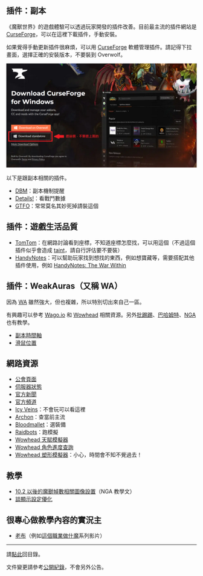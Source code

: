 ## 插件：副本

《魔獸世界》的遊戲體驗可以透過玩家開發的插件改善。目前最主流的插件網站是 [CurseForge](https://www.curseforge.com/wow/addons)，可以在這裡下載插件，手動安裝。

如果覺得手動更新插件很麻煩，可以用 [CurseForge](https://download.curseforge.com/) 軟體管理插件。請記得下拉畫面，選擇正確的安裝版本，不要裝到 Overwolf。

![](img_curseforge_installation.png)

以下是跟副本相關的插件。

- [DBM](https://www.curseforge.com/wow/addons/deadly-boss-mods)：副本機制提醒
- [Details!](https://www.curseforge.com/wow/addons/details)：看戰鬥數據
- [GTFO](https://www.curseforge.com/wow/addons/gtfo)：常常莫名其妙死掉請裝這個

## 插件：遊戲生活品質

- [TomTom](https://www.curseforge.com/wow/addons/tomtom)：在網路討論看到座標，不知道座標怎麼找，可以用這個（不過這個插件似乎會造成 [taint](https://forum.gamer.com.tw/Co.php?bsn=05219&sn=2498142)，請自行評估要不要裝）
- [HandyNotes](https://www.curseforge.com/wow/addons/handynotes)：可以幫助玩家找到想找的東西，例如想寶藏等，需要搭配其他插件使用，例如 [HandyNotes: The War Within](https://www.curseforge.com/wow/addons/handynotes-the-war-within)

## 插件：WeakAuras（又稱 WA）

因為 [WA](https://www.curseforge.com/wow/addons/weakauras-2) 雖然強大，但也複雜，所以特別切出來自己一區。

有興趣可以參考 [Wago.io](https://wago.io/weakauras) 和 [Wowhead](https://www.wowhead.com/guide/how-to-create-and-use-weakauras-5929) 相關資源。另外[批踢踢](https://www.ptt.cc/bbs/WOW/M.1488827820.A.769.html)、[巴哈姆特](https://forum.gamer.com.tw/Co.php?bsn=05219&sn=5351696)、[NGA](https://bbs.nga.cn/read.php?tid=4655386&rand=613) 也有教學。

- [副本時間軸](https://wago.io/RaidAbilityTimeline)
- [滑鼠位置](https://wago.io/HkjSU79zz)

## 網路資源

- [公會頁面](https://worldofwarcraft.com/zh-tw/guild/tw/lights-hope/bad-weather)
- [伺服器狀態](https://worldofwarcraft.com/zh-tw/game/status)
- [官方新聞](https://worldofwarcraft.blizzard.com/zh-tw/news)
- [官方頻道](https://www.youtube.com/channel/UCgNBSxvqQMhVYBo-XSnmbqg)
- [Icy Veins](https://www.icy-veins.com/wow/class-guides)：不會玩可以看這裡
- [Archon](https://www.archon.gg/wow)：查當前主流
- [Bloodmallet](https://bloodmallet.com/)：選裝備
- [Raidbots](https://www.raidbots.com/simbot)：跑模擬
- [Wowhead 天賦模擬器](https://www.wowhead.com/talent-calc)
- [Wowhead 角色進度查詢](https://www.wowhead.com/attunement)
- [Wowhead 塑形模擬器](https://www.wowhead.com/dressing-room)：小心，時間會不知不覺過去！

## 教學

- [10.2 以後的魔獸幀數相關圖像設置](https://nga.178.com/read.php?tid=39562389)（NGA 教學文）
- [談顯示設定優化](https://forum.gamer.com.tw/Co.php?bsn=05219&sn=5266501)

## 很專心做教學內容的實況主

- [老布](https://www.youtube.com/channel/UC10y77XO8L__flCLV2sfCvw)（例如[這個職業做什魔](https://www.youtube.com/watch?v=5DvOgT2Y-P8&list=PLFdmEzD9h-PMRyebLLK4lbTurrKIIapso)系列影片）

--- 

請[點此](index.html)回目錄。

文件變更請參考[公開紀錄](https://github.com/dalechou/badweather.tw/commits/master/useful.md)，不會另外公告。
